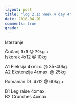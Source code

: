 ```yaml
---
layout: post
title: "log 2.13 week 4 day 4"
date: 2018-04-20
comments: true
grade:
---
```


Istezanje

Čučanj 5x5 @ 70kg +  
Iskorak 4x12 @ 10kg  

A1 Fleksija 4xmax. @ 35-40kg  
A2 Ekstenzija 4xmax. @ 25kg   

Romanian DL 4x12 @ 60kg +    

B1 Leg raise 4xmax.   
B2 Crunches 4xmax.   
